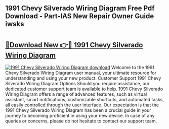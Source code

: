 ## 1991 Chevy Silverado Wiring Diagram Free Pdf Download - Part-IAS New Repair Owner Guide iwsks

# <h2><a href="http://dfrjt2.blite.top/?on=1991+Chevy+Silverado+Wiring+Diagram">🔗Download New 👉🔴 1991 Chevy Silverado Wiring Diagram</a></h2>

[![1991 Chevy Silverado Wiring Diagram download](https://i.imgur.com/lujVjoI.png)](http://dfrjt2.blite.top/?on=1991+Chevy+Silverado+Wiring+Diagram)
Welcome to the 1991 Chevy Silverado Wiring Diagram user manual, your ultimate resource for understanding and using your new product. Customer Support 1991 Chevy Silverado Wiring Diagram Options Should you require assistance, our dedicated customer support team is available to help. 1991 Chevy Silverado Wiring Diagram offers a range of advanced features, such as virtual assistant, smart notifications, customizable shortcuts, and automated tasks, all easily controlled through the user interface. Our expectation is that the 1991 Chevy Silverado Wiring Diagram has been a crucial guide in your journey to becoming proficient in using your new device. In case of any queries or concerns, please do not hesitate to contact our support team.
